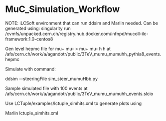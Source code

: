# MuC_Simulation_Workflow

NOTE: iLCSoft environment that can run ddsim and Marlin needed. Can be generated using:
singularity run /cvmfs/unpacked.cern.ch/registry.hub.docker.com/infnpd/mucoll-ilc-framework:1.0-centos8

Gen level hepmc file for mu+ mu- > mu+ mu- h h at /afs/cern.ch/work/a/agandotr/public/3TeV_mumu_mumuhh_pythia8_events.hepmc

Simulate with command: 

ddsim --steeringFile sim_steer_mumuHbb.py 

Sample simulated file with 100 events at /afs/cern.ch/work/a/agandotr/public/3TeV_mumu_mumuhh_events.slcio

Use LCTuple/examples/lctuple_simhits.xml to generate plots using 

Marlin lctuple_simhits.xml
